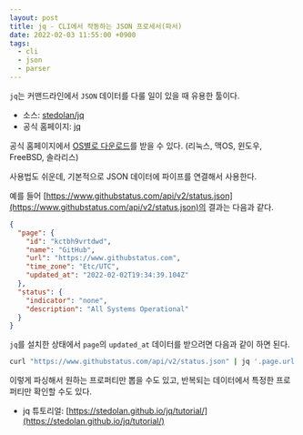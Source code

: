 ```yaml
---
layout: post
title: jq - CLI에서 작동하는 JSON 프로세서(파서)
date: 2022-02-03 11:55:00 +0900
tags:
  - cli
  - json
  - parser
---
```


`jq`는 커맨드라인에서 `JSON` 데이터를 다룰 일이 있을 때 유용한 툴이다.

- 소스: [stedolan/jq](https://github.com/stedolan/jq)
- 공식 홈페이지: [jq](https://stedolan.github.io/jq/)

공식 홈페이지에서 [OS별로 다운로드](https://stedolan.github.io/jq/download/)를 받을 수 있다. (리눅스, 맥OS, 윈도우, FreeBSD, 솔라리스)

사용법도 쉬운데, 기본적으로 JSON 데이터에 파이프를 연결해서 사용한다.

예를 들어 [https://www.githubstatus.com/api/v2/status.json](https://www.githubstatus.com/api/v2/status.json)의 결과는 다음과 같다.

```json
{
  "page": {
    "id": "kctbh9vrtdwd",
    "name": "GitHub",
    "url": "https://www.githubstatus.com",
    "time_zone": "Etc/UTC",
    "updated_at": "2022-02-02T19:34:39.104Z"
  },
  "status": {
    "indicator": "none",
    "description": "All Systems Operational"
  }
}
```

`jq`를 설치한 상태에서 `page`의 `updated_at` 데이터를 받으려면 다음과 같이 하면 된다.

```sh
curl "https://www.githubstatus.com/api/v2/status.json" | jq '.page.url'
```

이렇게 파싱해서 원하는 프로퍼티만 뽑을 수도 있고, 반복되는 데이터에서 특정한 프로퍼티만 확인할 수도 있다.

- jq 튜토리얼: [https://stedolan.github.io/jq/tutorial/](https://stedolan.github.io/jq/tutorial/)
